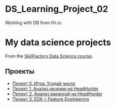# DS_Learning_Project_02
Working with DB from hh.ru 

# My data science projects

From the [SkillFactory Data Science course](https://skillfactory.ru/data-scientist).


## Проекты


* [Проект 0. Игра: Угадай число](https://github.com/hremeus/ds_learning/tree/main/project_0)
* [Проект 1. Анализ резюме на HeadHunter](https://github.com/hremeus/DS_Learning_Project_01/tree/main/project_1)
* [Проект 2. Анализ вакансий на HeadHunter](https://github.com/hremeus/DS_Learning_Project_02/tree/master/project_2)
* [Проект 3. EDA + Feature Engineering](https://github.com/hremeus/DS_Learning_Project_03/tree/master/project_3)
